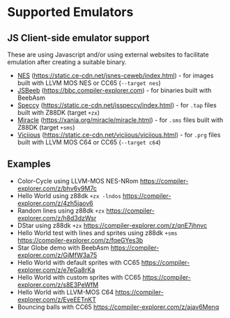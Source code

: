 # Supported Emulators

## JS Client-side emulator support

These are using Javascript and/or using external websites to facilitate emulation after creating a suitable binary.

- [NES](https://github.com/compiler-explorer/jsnes-ceweb) (https://static.ce-cdn.net/jsnes-ceweb/index.html) - for
  images built with LLVM MOS NES or CC65 (`--target nes`)
- [JSBeeb](https://github.com/mattgodbolt/jsbeeb) (https://bbc.compiler-explorer.com) - for binaries built with BeebAsm
- [Speccy](https://github.com/compiler-explorer/jsspeccy3) (https://static.ce-cdn.net/jsspeccy/index.html) - for `.tap`
  files built with Z88DK (target `+zx`)
- [Miracle](https://github.com/mattgodbolt/Miracle) (https://xania.org/miracle/miracle.html) - for `.sms` files built
  with Z88DK (target `+sms`)
- [Viciious](https://github.com/compiler-explorer/viciious) (https://static.ce-cdn.net/viciious/viciious.html) - for
  `.prg` files built with LLVM MOS C64 or CC65 (`--target c64`)

## Examples

- Color-Cycle using LLVM-MOS NES-NRom https://compiler-explorer.com/z/bhv6v9M7c
- Hello World using z88dk `+zx -lndos` https://compiler-explorer.com/z/4zh5jaov6
- Random lines using z88dk `+zx` https://compiler-explorer.com/z/h8d3dzWsr
- DStar using z88dk `+zx` https://compiler-explorer.com/z/qnE7jhnvc
- Hello World test with lines and sprites using z88dk `+sms` https://compiler-explorer.com/z/fqeGYes3b
- Star Globe demo with BeebAsm https://compiler-explorer.com/z/GjMfW3a75
- Hello World with default sprites with CC65 https://compiler-explorer.com/z/e7eGa8rKa
- Hello World with custom sprites with CC65 https://compiler-explorer.com/z/s8E3PeWfM
- Hello World with LLVM-MOS C64 https://compiler-explorer.com/z/EveEETnKT
- Bouncing balls with CC65 https://compiler-explorer.com/z/ajav6Menq
